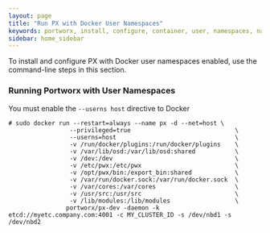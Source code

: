 ```yaml
---
layout: page
title: "Run PX with Docker User Namespaces"
keywords: portworx, install, configure, container, user, namespaces, namespace, security
sidebar: home_sidebar
---
```

To install and configure PX with Docker user namespaces enabled, use the command-line steps in this section.

### Running Portworx with User Namespaces

You must enable the `--userns host` directive to Docker

```
# sudo docker run --restart=always --name px -d --net=host \
                 --privileged=true                             \
                 --userns=host                                 \
                 -v /run/docker/plugins:/run/docker/plugins    \
                 -v /var/lib/osd:/var/lib/osd:shared           \
                 -v /dev:/dev                                  \
                 -v /etc/pwx:/etc/pwx                          \
                 -v /opt/pwx/bin:/export_bin:shared            \
                 -v /var/run/docker.sock:/var/run/docker.sock  \
                 -v /var/cores:/var/cores                      \
                 -v /usr/src:/usr/src                          \
                 -v /lib/modules:/lib/modules                  \
                portworx/px-dev -daemon -k etcd://myetc.company.com:4001 -c MY_CLUSTER_ID -s /dev/nbd1 -s /dev/nbd2
```

